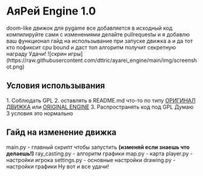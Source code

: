 <h1>АяРей Engine 1.0</h1>
doom-like движок для pygame
все добавляется в исходный код
компилируйте сами с изменениями
делайте pullrequestы и я добавлю ваш функционал
гайд на использывание при запуске движка
а и да тот кто пофиксит cpu bound и даст топ алгоритм получит секретную награду
Удачи!
![скрин игры](https://raw.githubusercontent.com/dttric/ayarei_engine/main/img/screenshot.png)
<h2>Условия использывания</h2>
1. Соблюдать GPL
2. оставлять в README.md что-то по типу
<a href="https://github.com/dttric/ayarei-engine">ОРИГИНАЛ ДВИЖКА</a> или <a href="https://github.com/dttric/ayarei-engine">ORIGINAL ENGINE</a>
3. Распространять код под GPL
Думаю 3 условия это нормально
<h2>Гайд на изменение движка</h2>
main.py - главный скрипт чтобы запустить <b>(изменяй если знаешь что делаешь!)</b>
ray_casting.py - алгоритм графики
map.py - карта
player.py - настройки игрока
settings.py - основные настройки
drawing.py - настройки графики
Ну вот и все удачи!
